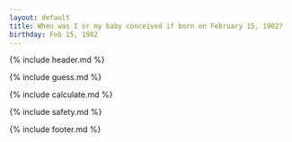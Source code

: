 ```yaml
---
layout: default
title: When was I or my baby conceived if born on February 15, 1902?
birthday: Feb 15, 1902
---
```


{% include header.md %}

{% include guess.md %}

{% include calculate.md %}

{% include safety.md %}

{% include footer.md %}



